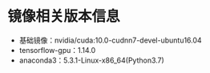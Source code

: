 # 镜像相关版本信息
- 基础镜像：nvidia/cuda:10.0-cudnn7-devel-ubuntu16.04
- tensorflow-gpu：1.14.0
- anaconda3：5.3.1-Linux-x86_64(Python3.7)

